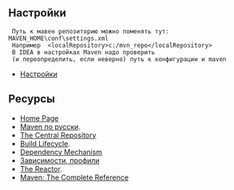 ## Настройки

     Путь к мавен репозиторию можно поменять тут: MAVEN_HOME\conf\settings.xml
     Например  <localRepository>c:/mvn_repo</localRepository>
     В IDEA в настройках Maven надо проверить 
     (и переопределить, если неверно) путь к конфигурации и maven

- <a href="https://maven.apache.org/settings.html">Настройки</a>

## Ресурсы
- <a href="http://maven.apache.org/">Home Page</a>
- <a href="http://www.apache-maven.ru/">Maven по русски</a>.
- <a href="http://search.maven.org/#browse">The Central Repository</a>
- <a href="http://maven.apache.org/guides/introduction/introduction-to-the-lifecycle.html">Build Lifecycle</a>.
- <a href="http://maven.apache.org/guides/introduction/introduction-to-dependency-mechanism.html">Dependency Mechanism</a>
- <a href="http://www.ibm.com/developerworks/ru/library/j-5things13/">Зависимости, профили</a>
- <a href="http://maven.apache.org/guides/mini/guide-multiple-modules.html">The Reactor</a>.
- <a href="http://books.sonatype.com/mvnref-book/reference/index.html">Maven: The Complete Reference</a>
